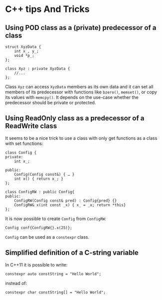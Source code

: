 C++ tips And Tricks
==================

Using POD class as a (private) predecessor of a class
-----------------------------------------------------

    struct XyzData {
        int x_, y_;
        void *p_;
    };

    class Xyz : private XyzData {
        //...
    };

Class `Xyz` can access `XyzData` members as its own data and it can set all members of its predecessor with functions like `bzero()`, `memset()`, or copy its values with `memcpy()`.
It depends on the use-case whether the predecessor should be private or protected.


Using ReadOnly class as a predecessor of a ReadWrite class
----------------------------------------------------------

It seems to be a nice trick to use a class with only get functions as a class with set functions:

    class Config {
    private:
        int x_;

    public:
        Config(Config const&) { … }
        int x() { return x_; }
    };

    class ConfigRW : public Config{
    public:
        ConfigRW(Config const& pred) : Config{pred} {}
        ConfigRW& x(int const _x) { x_ = _x; return *this}
    };

It is now possible to create `Config` from `ConfigRW`:

    Config conf{ConfigRW{}.x(25)};

`Config` can be used as a `constexpr` class.

Simplified definition of a C-string variable
--------------------------------------------

In C++11 it is possible to write:

    constexpr auto constString = "Hello World";

instead of:


    constexpr char constString[] = "Hello World";
